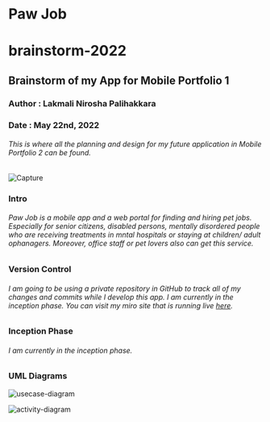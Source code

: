 # Paw Job
# brainstorm-2022
## Brainstorm of my App for Mobile Portfolio 1
### Author : Lakmali Nirosha Palihakkara
### Date : May 22nd, 2022
###### This is where all the planning and design for my future application in Mobile Portfolio 2 can be found.

![Capture](https://user-images.githubusercontent.com/106020901/170673022-b79ec229-5a73-46ba-86a7-ad59762d5fc0.JPG)

### Intro
###### Paw Job is a mobile app and a web portal for finding and hiring pet jobs. Especially for senior citizens, disabled persons, mentally disordered people who are receiving treatments in mntal hospitals or staying at children/ adult ophanagers. Moreover, office staff or pet lovers also can get this service.

### Version Control
###### I am going to be using a private repository in GitHub to track all of my changes and commits while I develop this app. I am currently in the inception phase. You can visit my miro site that is running live [here](https://miro.com/app/board/uXjVO0DTTqc=/?share_link_id=775356287196).

### Inception Phase
###### I am currently in the inception phase.

### UML Diagrams 
![usecase-diagram](https://user-images.githubusercontent.com/106020901/170670903-2db515d2-a785-47a0-99ad-8dfcd9fc5933.jpeg)

![activity-diagram](https://user-images.githubusercontent.com/106020901/169701301-2e210774-a4f8-4798-9fe0-8868f779feab.jpeg)
